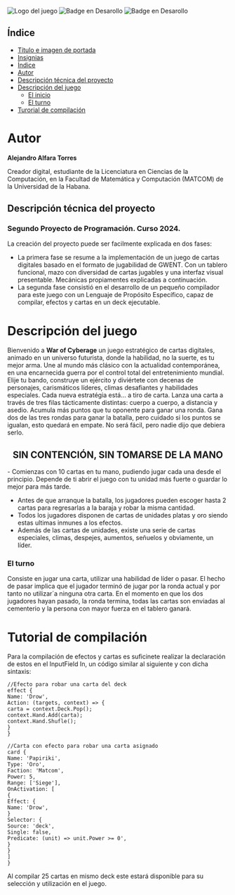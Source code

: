![Logo del juego](https://github.com/user-attachments/assets/fcb374f0-9f41-4972-8020-cea38ef42101)
![Badge en Desarollo](https://img.shields.io/badge/STATUS-EN%20DESAROLLO-green)
![Badge en Desarollo](https://img.shields.io/badge/VERSION-1.0.0.2-blue)

## Índice

- [Título e imagen de portada](#Título-e-imagen-de-portada)
- [Insignias](#insignias)
- [Índice](#índice)
- [Autor](#autor)
- [Descripción técnica del proyecto](#descripción-del-proyecto)
- [Descripción del juego](#Descripción-del-juego)
   - [El inicio](#Descripción-del-juego)
   - [El turno](#Descripción-del-juego)
- [Turorial de compilación](#Tutorial-de-compilación)

# Autor
__Alejandro Alfara Torres__

Creador digital, estudiante de la Licenciatura en Ciencias de la Computación, en la Facultad de Matemática y Computación (MATCOM) de la Universidad de la Habana.

## Descripción técnica del proyecto
### Segundo Proyecto de Programación. Curso 2024.
La creación del proyecto puede ser facilmente explicada en dos fases:
- La primera fase se resume a la implementación de un juego de cartas digitales basado en el formato de jugabilidad de GWENT. Con un tablero funcional, mazo con diversidad de cartas jugables y una interfaz visual presentable. Mecánicas propiamentes explicadas a continuación.
- La segunda fase consistió en el desarrollo de un pequeño compilador para este juego con un Lenguaje de Propósito Específico, capaz de compilar, efectos y cartas en un deck ejecutable.

# Descripción del juego
Bienvenido a __War of Cyberage__ un juego estratégico de cartas digitales, animado en un universo futurista, donde la habilidad, no la suerte, es tu mejor arma. Une al mundo más clásico con la actualidad contemporánea, en una encarnecida guerra por el control total del entretenimiento mundial. Elije tu bando, construye un ejército y diviértete con decenas de personajes, carismáticos líderes, climas desafiantes y habilidades especiales. Cada nueva estratégia está... a tiro de carta. 
Lanza una carta a través de tres filas tácticamente distintas: cuerpo a cuerpo, a distancia y asedio. Acumula más puntos que tu oponente para ganar una ronda. Gana dos de las tres rondas para ganar la batalla, pero cuidado si los puntos se igualan, esto quedará en empate. No será fácil, pero nadie dijo que debiera serlo.

<h2 align="center"> SIN CONTENCIÓN, SIN TOMARSE DE LA MANO </h2>
- Comienzas con 10 cartas en tu mano, pudiendo jugar cada una desde el principio. Depende de ti abrir el juego con tu unidad más fuerte o guardar lo mejor para más tarde.

- Antes de que arranque la batalla, los jugadores pueden escoger hasta 2 cartas para regresarlas a la baraja y robar la misma cantidad.
- Todos los jugadores disponen de cartas de unidades platas y oro siendo estas ultimas inmunes a los efectos.
- Además de las cartas de unidades, existe una serie de cartas especiales, climas, despejes, aumentos, señuelos y obviamente, un líder.

### El turno
Consiste en jugar una carta, utilizar una habilidad de líder o pasar. El hecho de pasar implica que el jugador terminó de jugar por la ronda actual y por tanto no utilizar´a ninguna otra carta. En el momento en que los dos jugadores hayan pasado, la ronda termina, todas las cartas son enviadas al cementerio y la persona con mayor fuerza en el tablero ganará.



# Tutorial de compilación
Para la compilación de efectos y cartas es suficinete realizar la declaración de estos en el InputField In, un código similar al siguiente y con dicha sintaxis:

```
//Efecto para robar una carta del deck
effect {
Name: 'Drow',
Action: (targets, context) => {
carta = context.Deck.Pop();
context.Hand.Add(carta);
context.Hand.Shufle();
}
}

//Carta con efecto para robar una carta asignado
card {
Name: 'Papiriki',
Type: 'Oro',
Faction: 'Matcom',
Power: 5,
Range: ['Siege'],
OnActivation: [
{
Effect: {
Name: 'Drow',
}
Selector: {
Source: 'deck',
Single: false,
Predicate: (unit) => unit.Power >= 0',
}
}
]
}
```
Al compilar 25 cartas en mismo deck este estará disponible para su selección y utilización en el juego.
